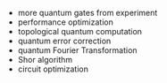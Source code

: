 - more quantum gates from experiment
- performance optimization
- topological quantum computation
- quantum error correction
- quantum Fourier Transformation
- Shor algorithm
- circuit optimization